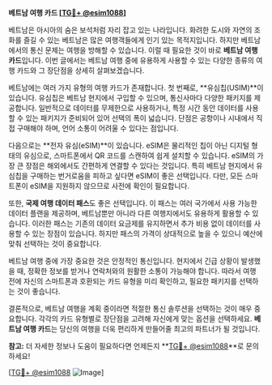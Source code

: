 **베트남 여행 카드 [[TG💪+ @esim1088](https://t.me/s/esim1088)]**

베트남은 아시아의 숨은 보석처럼 자리 잡고 있는 나라입니다. 화려한 도시와 자연의 조화를 즐길 수 있는 베트남은 많은 여행객들에게 인기 있는 목적지입니다. 하지만 베트남에서의 통신 문제는 여행을 방해할 수 있습니다. 이럴 때 필요한 것이 바로 **베트남 여행 카드**입니다. 이번 글에서는 베트남 여행 중에 유용하게 사용할 수 있는 다양한 종류의 여행 카드와 그 장단점을 상세히 살펴보겠습니다.

베트남에는 여러 가지 유형의 여행 카드가 존재합니다. 첫 번째로, **유심칩(USIM)**이 있습니다. 유심칩은 베트남 현지에서 구입할 수 있으며, 통신사마다 다양한 패키지를 제공합니다. 일반적으로 데이터를 무제한으로 사용하거나, 특정 시간 동안 데이터를 사용할 수 있는 패키지가 준비되어 있어 선택의 폭이 넓습니다. 단점은 공항이나 시내에서 직접 구매해야 하며, 언어 소통이 어려울 수 있다는 점입니다.

다음으로는 **전자 유심(eSIM)**이 있습니다. eSIM은 물리적인 칩이 아닌 디지털 형태의 유심으로, 스마트폰에서 QR 코드를 스캔하여 쉽게 설치할 수 있습니다. eSIM의 가장 큰 장점은 해외에서도 간편하게 연결할 수 있다는 것입니다. 특히 베트남 현지에서 유심칩을 구매하는 번거로움을 피하고 싶다면 eSIM이 좋은 선택입니다. 다만, 모든 스마트폰이 eSIM을 지원하지 않으므로 사전에 확인이 필요합니다.

또한, **국제 여행 데이터 패스**도 좋은 선택입니다. 이 패스는 여러 국가에서 사용 가능한 데이터 플랜을 제공하며, 베트남뿐만 아니라 다른 여행지에서도 유용하게 활용할 수 있습니다. 이러한 패스는 기존의 데이터 요금제를 유지하면서 추가 비용 없이 데이터를 사용할 수 있는 장점이 있습니다. 하지만 패스의 가격이 상대적으로 높을 수 있으니 예산에 맞춰 선택하는 것이 중요합니다.

베트남 여행 중에 가장 중요한 것은 안정적인 통신입니다. 현지에서 긴급 상황이 발생했을 때, 정확한 정보를 받거나 연락처와의 원활한 소통이 가능해야 합니다. 따라서 여행 전에 자신의 스마트폰과 호환되는 카드 유형을 미리 확인하고, 필요한 패키지를 선택하는 것이 좋습니다.

결론적으로, 베트남 여행을 계획 중이라면 적절한 통신 솔루션을 선택하는 것이 매우 중요합니다. 각각의 카드 유형별로 장단점을 고려해 자신에게 맞는 옵션을 선택하세요. **베트남 여행 카드**는 당신의 여행을 더욱 편리하게 만들어줄 최고의 파트너가 될 것입니다.

**참고:** 더 자세한 정보나 도움이 필요하다면 언제든지 **[TG💪+ @esim1088](https://t.me/s/esim1088)**로 문의하세요!

[[TG💪+ @esim1088](https://t.me/s/esim1088) ![Image](https://i.postimg.cc/Y0z9fWf4/image.png)]